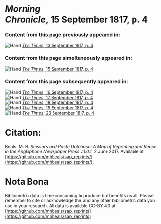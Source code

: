 # *Morning Chronicle*, 15 September 1817, p. 4  
  
### Content from this page previously appeared in:  
![Hand](http://scissorsandpaste.net/wp-content/uploads/2017/06/smallhandpointer.png) [*The Times*, 13 September 1817, p. 4](https://mhbeals.github.io/sap_html/The-Times/The-Times-13-September-1817-p-4)  
  
### Content from this page simeltaneously appeared in:  
![Hand](http://scissorsandpaste.net/wp-content/uploads/2017/06/smallhandpointer.png) [*The Times*, 15 September 1817, p. 4](https://mhbeals.github.io/sap_html/The-Times/The-Times-15-September-1817-p-4)  
  
### Content from this page subsequently appeared in:  
![Hand](http://scissorsandpaste.net/wp-content/uploads/2017/06/smallhandpointer.png) [*The Times*, 16 September 1817, p. 4](https://mhbeals.github.io/sap_html/The-Times/The-Times-16-September-1817-p-4)  
![Hand](http://scissorsandpaste.net/wp-content/uploads/2017/06/smallhandpointer.png) [*The Times*, 17 September 1817, p. 4](https://mhbeals.github.io/sap_html/The-Times/The-Times-17-September-1817-p-4)  
![Hand](http://scissorsandpaste.net/wp-content/uploads/2017/06/smallhandpointer.png) [*The Times*, 18 September 1817, p. 4](https://mhbeals.github.io/sap_html/The-Times/The-Times-18-September-1817-p-4)  
![Hand](http://scissorsandpaste.net/wp-content/uploads/2017/06/smallhandpointer.png) [*The Times*, 19 September 1817, p. 4](https://mhbeals.github.io/sap_html/The-Times/The-Times-19-September-1817-p-4)  
![Hand](http://scissorsandpaste.net/wp-content/uploads/2017/06/smallhandpointer.png) [*The Times*, 23 September 1817, p. 4](https://mhbeals.github.io/sap_html/The-Times/The-Times-23-September-1817-p-4)  


# Citation: 

Beals. M. H. *Scissors and Paste Database: A Map of Reprinting and Reuse in the Anglophone Newspaper Press v.1.0.1.* 2 June 2017. Available at [https://github.com/mhbeals/sap_reprints/](https://github.com/mhbeals/sap_reprints/). 

# Nota Bona

Bibliometric data is time consuming to produce but benefits us all. Please remember to cite or acknowledge this and any other bibliometric data you use in your research. All data is available CC-BY 4.0 at [https://github.com/mhbeals/sap_reprints](https://github.com/mhbeals/sap_reprints)